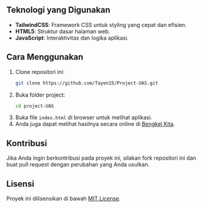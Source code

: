 ## Teknologi yang Digunakan

- **TailwindCSS**: Framework CSS untuk styling yang cepat dan efisien.
- **HTML5**: Struktur dasar halaman web.
- **JavaScript**: Interaktivitas dan logika aplikasi.

## Cara Menggunakan

1. Clone repositori ini:
     ```bash
     git clone https://github.com/Tayen15/Project-UAS.git
     ```
2. Buka folder project:
     ```bash
     cd project-UAS
     ```
3. Buka file `index.html` di browser untuk melihat aplikasi.
4. Anda juga dapat melihat hasilnya secara online di [Bengkel Kita](https://bengkel-kita.firtiansyah.my.id).

## Kontribusi

Jika Anda ingin berkontribusi pada proyek ini, silakan fork repositori ini dan buat pull request dengan perubahan yang Anda usulkan.

## Lisensi

Proyek ini dilisensikan di bawah [MIT License](LICENSE).